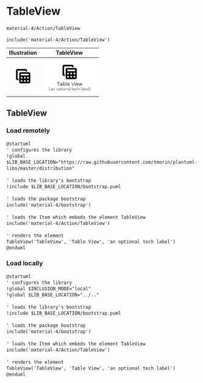 # TableView


```text
material-4/Action/TableView
```

```text
include('material-4/Action/TableView')
```



| Illustration | TableView |
| :---: | :---: |
| ![illustration for Illustration](../../material-4/Action/TableView.png) | ![illustration for TableView](../../material-4/Action/TableView.Local.png) |




## TableView

### Load remotely
```plantuml
@startuml
' configures the library
!global $LIB_BASE_LOCATION="https://raw.githubusercontent.com/tmorin/plantuml-libs/master/distribution"

' loads the library's bootstrap
!include $LIB_BASE_LOCATION/bootstrap.puml

' loads the package bootstrap
include('material-4/bootstrap')

' loads the Item which embeds the element TableView
include('material-4/Action/TableView')

' renders the element
TableView('TableView', 'Table View', 'an optional tech label')
@enduml
```

### Load locally
```plantuml
@startuml
' configures the library
!global $INCLUSION_MODE="local"
!global $LIB_BASE_LOCATION="../.."

' loads the library's bootstrap
!include $LIB_BASE_LOCATION/bootstrap.puml

' loads the package bootstrap
include('material-4/bootstrap')

' loads the Item which embeds the element TableView
include('material-4/Action/TableView')

' renders the element
TableView('TableView', 'Table View', 'an optional tech label')
@enduml
```

